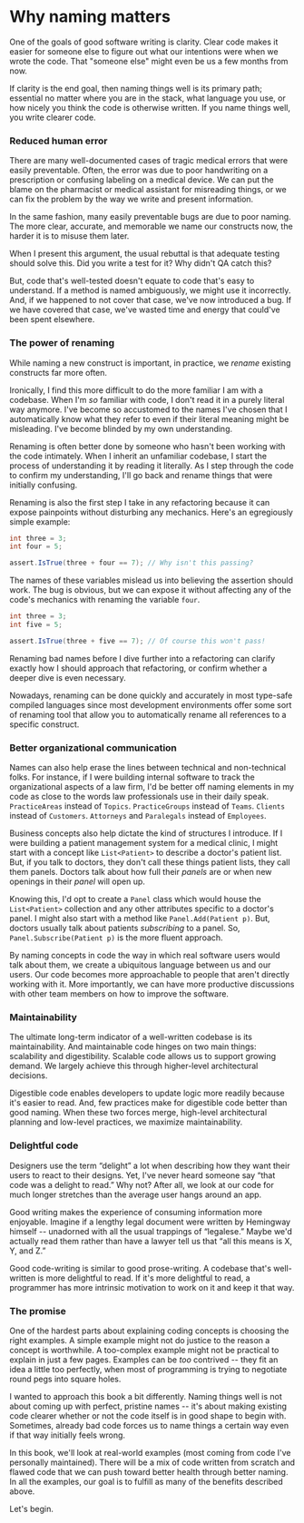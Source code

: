 # Why naming matters

One of the goals of good software writing is clarity. Clear code makes it easier for someone else to figure out what our intentions were when we wrote the code. That "someone else" might even be us a few months from now.

If clarity is the end goal, then naming things well is its primary path; essential no matter where you are in the stack, what language you use, or how nicely you think the code is otherwise written. If you name things well, you write clearer code. 

### Reduced human error

There are many well-documented cases of tragic medical errors that were easily preventable. Often, the error was due to poor handwriting on a prescription or confusing labeling on a medical device. We can put the blame on the pharmacist or medical assistant for misreading things, or we can fix the problem by the way we write and present information.

In the same fashion, many easily preventable bugs are due to poor naming. The more clear, accurate, and memorable we name our constructs now, the harder it is to misuse them later.

When I present this argument, the usual rebuttal is that adequate testing should solve this. Did you write a test for it? Why didn't QA catch this? 

But, code that's well-tested doesn't equate to code that's easy to understand. If a method is named ambiguously, we might use it incorrectly. And, if we happened to not cover that case, we've now introduced a bug. If we have covered that case, we've wasted time and energy that could've been spent elsewhere. 

### The power of renaming

While naming a new construct is important, in practice, we _rename_ existing constructs far more often. 

Ironically, I find this more difficult to do the more familiar I am with a codebase. When I'm _so_ familiar with code, I don't read it in a purely literal way anymore. I've become so accustomed to the names I've chosen that I automatically know what they refer to even if their literal meaning might be misleading. I've become blinded by my own understanding.

Renaming is often better done by someone who hasn't been working with the code intimately. When I inherit an unfamiliar codebase, I start the process of understanding it by reading it literally. As I step through the code to confirm my understanding, I'll go back and rename things that were initially confusing. 

Renaming is also the first step I take in any refactoring because it can expose painpoints without disturbing any mechanics. Here's an egregiously simple example:

```C#
int three = 3;
int four = 5;

assert.IsTrue(three + four == 7); // Why isn't this passing?
```

The names of these variables mislead us into believing the assertion should work. The bug is obvious, but we can expose it without affecting any of the code's mechanics with renaming the variable `four`.

```C#
int three = 3;
int five = 5;

assert.IsTrue(three + five == 7); // Of course this won't pass!
```

Renaming bad names before I dive further into a refactoring can clarify exactly how I should approach that refactoring, or confirm whether a deeper dive is even necessary.

Nowadays, renaming can be done quickly and accurately in most type-safe compiled languages since most development environments offer some sort of renaming tool that allow you to automatically rename all references to a specific construct. 

### Better organizational communication

Names can also help erase the lines between technical and non-technical folks. For instance, if I were building internal software to track the organizational aspects of a law firm, I'd be better off naming elements in my code as close to the words law professionals use in their daily speak. `PracticeAreas` instead of `Topics`. `PracticeGroups` instead of `Teams`. `Clients` instead of `Customers`. `Attorneys` and `Paralegals` instead of `Employees`.

Business concepts also help dictate the kind of structures I introduce. If I were building a patient management system for a medical clinic, I might start with a concept like `List<Patient>` to describe a doctor's patient list. But, if you talk to doctors, they don't call these things patient lists, they call them panels. Doctors talk about how full their _panels_ are or when new openings in their _panel_ will open up.

Knowing this, I'd opt to create a `Panel` class which would house the `List<Patient>` collection and any other attributes specific to a doctor's panel. I might also start with a method like `Panel.Add(Patient p)`. But, doctors usually talk about patients _subscribing_ to a panel. So, `Panel.Subscribe(Patient p)` is the more fluent approach.

By naming concepts in code the way in which real software users would talk about them, we create a ubiquitous language between us and our users.  Our code becomes more approachable to people that aren't directly working with it. More importantly, we can have more productive discussions with other team members on how to improve the software. 

### Maintainability

The ultimate long-term indicator of a well-written codebase is its maintainability. And maintainable code hinges on two main things: scalability and digestibility. Scalable code allows us to support growing demand. We largely achieve this through higher-level architectural decisions. 

Digestible code enables developers to update logic more readily because it's easier to read. And, few practices make for digestible code better than good naming. When these two forces merge, high-level architectural planning and low-level practices, we maximize maintainability.

### Delightful code

Designers use the term “delight” a lot when describing how they want their users to react to their designs. Yet, I've never heard someone say “that code was a delight to read.” Why not? After all, we look at our code for much longer stretches than the average user hangs around an app.

Good writing makes the experience of consuming information more enjoyable. Imagine if a lengthy legal document were written by Hemingway himself -- unadorned with all the usual trappings of “legalese.” Maybe we'd actually read them rather than have a lawyer tell us that “all this means is X, Y, and Z.”

Good code-writing is similar to good prose-writing. A codebase that's well-written is more delightful to read. If it's more delightful to read, a programmer has more intrinsic motivation to work on it and keep it that way.

### The promise

One of the hardest parts about explaining coding concepts is choosing the right examples.  A simple example might not do justice to the reason a concept is worthwhile. A too-complex example might not be practical to explain in just a few pages. Examples can be _too_ contrived -- they fit an idea a little too perfectly, when most of programming is trying to negotiate round pegs into square holes.

I wanted to approach this book a bit differently. Naming things well is not about coming up with perfect, pristine names -- it's about making existing code clearer whether or not the code itself is in good shape to begin with. Sometimes, already bad code forces us to name things a certain way even if that way initially feels wrong.  

In this book, we'll look at real-world examples (most coming from code I've personally maintained). There will be a mix of code written from scratch and flawed code that we can push toward better health through better naming. In all the examples, our goal is to fulfill as many of the benefits described above.

Let's begin.
